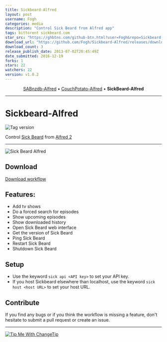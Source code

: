 ```yaml
---
title: Sickbeard-Alfred
layout: post
username: Fogh
categories: media
description: "Control Sick Beard from Alfred app"
tags: bittorent sickbeard.com
star_src: "https://ghbtns.com/github-btn.html?user=Fogh&repo=Sickbeard-Alfred&type=star&count=true"
download_url: "https://github.com/Fogh/Sickbeard-Alfred/releases/download/v1.0.2/sickbeard.alfredworkflow"
download_count: 3
release_publish_date: 2013-07-02T20:45:49Z
date_submitted: 2016-12-19
forks: 1
stars: 22
watchers: 22
version: v1.0.2
---
```

<p align="center">
<a href="https://github.com/Fogh/SABnzbd-Alfred">SABnzdb-Alfred</a> &bull; 
<a href="https://github.com/Fogh/CouchPotato-Alfred">CouchPotato-Alfred</a> &bull; 
<b>SickBeard-Alfred</b>
</p>

-------

Sickbeard-Alfred
================

![Tag version](http://img.shields.io/github/tag/Fogh/Sickbeard-Alfred.svg?style=flat)

Control [Sick Beard](http://sickbeard.com/) from [Alfred 2](http://www.alfredapp.com/)

------

![Sick Beard Alfred](http://cl.ly/O74l/Screen%20Shot%202013-04-06%20at%2020.52.24.png "Add new tv show to Sick Beard")

## Download

[Download workflow](https://github.com/Fogh/Sickbeard-Alfred/raw/master/Sick%20Beard.alfredworkflow)

## Features: 

* Add tv shows
* Do a forced search for episodes
* Show upcoming episodes
* Show downloaded history
* Open Sick Beard web interface
* Get the version of Sick Beard
* Ping Sick Beard
* Restart Sick Beard
* Shutdown Sick Beard

## Setup

* Use the keyword `sick api <API key>` to set your API key.
* If you host Sickbeard elsewhere than localhost, use the keyword `sick host <host URL>` to set your host URL.

## Contribute

If you find any bugs or if you think the workflow is missing a feature, don't hesitate to submit a pull request or create an issue.

---
<a href="http://Fogh.tip.me">
  <img
    alt="Tip Me With ChangeTip"
    src="https://cdn.changetip.com/img/logos/tipme_square.png?1"/>
</a>